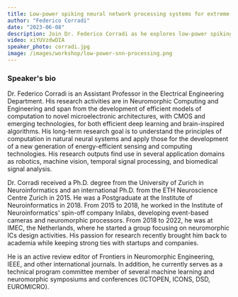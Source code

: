 ```yaml
--- 
title: Low-power spiking neural network processing systems for extreme-edge applications
author: "Federico Corradi"
date: "2023-06-08"
description: Join Dr. Federico Corradi as he explores low-power spiking neural network processing systems, offering insights into energy-efficient computing for extreme-edge applications.
video: xiYUVzdwDIA
speaker_photo: corradi.jpg
image: /images/workshop/low-power-snn-processing.png
---
```


### Speaker's bio
Dr. Federico Corradi is an Assistant Professor in the Electrical Engineering Department. His research activities are in Neuromorphic Computing and Engineering and span from the development of efficient models of computation to novel microelectronic architectures, with CMOS and emerging technologies, for both efficient deep learning and brain-inspired algorithms. His long-term research goal is to understand the principles of computation in natural neural systems and apply those for the development of a new generation of energy-efficient sensing and computing technologies. His research outputs find use in several application domains as robotics, machine vision, temporal signal processing, and biomedical signal analysis. 

Dr. Corradi received a Ph.D. degree from the University of Zurich in Neuroinformatics and an international Ph.D. from the ETH Neuroscience Centre Zurich in 2015. He was a Postgraduate at the Institute of Neuroinformatics in 2018. From 2015 to 2018, he worked in the Institute of Neuroinformatics' spin-off company Inilabs, developing event-based cameras and neuromorphic processors. From 2018 to 2022, he was at IMEC, the Netherlands, where he started a group focusing on neuromorphic ICs design activities. His passion for research recently brought him back to academia while keeping strong ties with startups and companies. 

He is an active review editor of Frontiers in Neuromorphic Engineering, IEEE, and other international journals. In addition, he currently serves as a technical program committee member of several machine learning and neuromorphic symposiums and conferences (ICTOPEN, ICONS, DSD, EUROMICRO). 
